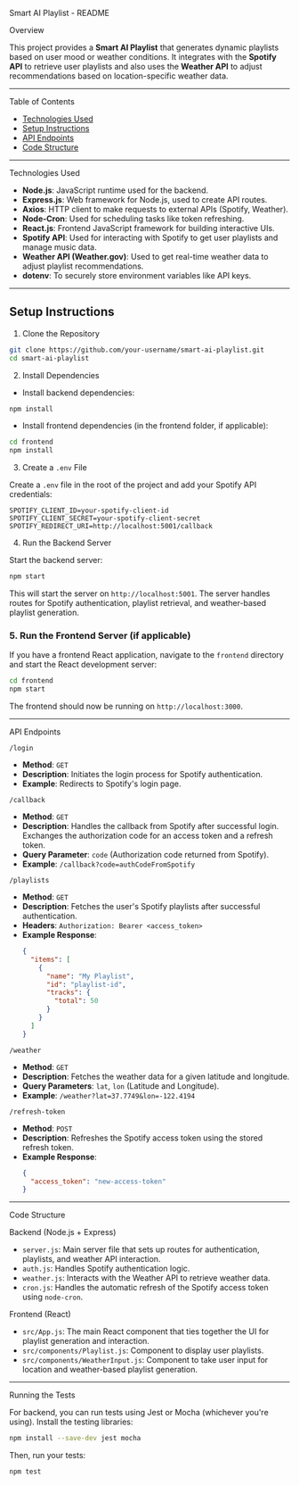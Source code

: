 
Smart AI Playlist - README

Overview

This project provides a **Smart AI Playlist** that generates dynamic playlists based on user mood or weather conditions. It integrates with the **Spotify API** to retrieve user playlists and also uses the **Weather API** to adjust recommendations based on location-specific weather data.

---

Table of Contents

- [Technologies Used](#technologies-used)
- [Setup Instructions](#setup-instructions)
- [API Endpoints](#api-endpoints)
- [Code Structure](#code-structure)

---

Technologies Used

- **Node.js**: JavaScript runtime used for the backend.
- **Express.js**: Web framework for Node.js, used to create API routes.
- **Axios**: HTTP client to make requests to external APIs (Spotify, Weather).
- **Node-Cron**: Used for scheduling tasks like token refreshing.
- **React.js**: Frontend JavaScript framework for building interactive UIs.
- **Spotify API**: Used for interacting with Spotify to get user playlists and manage music data.
- **Weather API (Weather.gov)**: Used to get real-time weather data to adjust playlist recommendations.
- **dotenv**: To securely store environment variables like API keys.

---

## Setup Instructions

1. Clone the Repository

```bash
git clone https://github.com/your-username/smart-ai-playlist.git
cd smart-ai-playlist
```

2. Install Dependencies

- Install backend dependencies:

```bash
npm install
```

- Install frontend dependencies (in the frontend folder, if applicable):

```bash
cd frontend
npm install
```

3. Create a `.env` File

Create a `.env` file in the root of the project and add your Spotify API credentials:

```plaintext
SPOTIFY_CLIENT_ID=your-spotify-client-id
SPOTIFY_CLIENT_SECRET=your-spotify-client-secret
SPOTIFY_REDIRECT_URI=http://localhost:5001/callback
```

4. Run the Backend Server

Start the backend server:

```bash
npm start
```

This will start the server on `http://localhost:5001`. The server handles routes for Spotify authentication, playlist retrieval, and weather-based playlist generation.

### 5. Run the Frontend Server (if applicable)

If you have a frontend React application, navigate to the `frontend` directory and start the React development server:

```bash
cd frontend
npm start
```

The frontend should now be running on `http://localhost:3000`.

---

API Endpoints

 `/login`
- **Method**: `GET`
- **Description**: Initiates the login process for Spotify authentication.
- **Example**: Redirects to Spotify's login page.

`/callback`
- **Method**: `GET`
- **Description**: Handles the callback from Spotify after successful login. Exchanges the authorization code for an access token and a refresh token.
- **Query Parameter**: `code` (Authorization code returned from Spotify).
- **Example**: `/callback?code=authCodeFromSpotify`

`/playlists`
- **Method**: `GET`
- **Description**: Fetches the user's Spotify playlists after successful authentication.
- **Headers**: `Authorization: Bearer <access_token>`
- **Example Response**:
  ```json
  {
    "items": [
      {
        "name": "My Playlist",
        "id": "playlist-id",
        "tracks": {
          "total": 50
        }
      }
    ]
  }
  ```

 `/weather`
- **Method**: `GET`
- **Description**: Fetches the weather data for a given latitude and longitude.
- **Query Parameters**: `lat`, `lon` (Latitude and Longitude).
- **Example**: `/weather?lat=37.7749&lon=-122.4194`

 `/refresh-token`
- **Method**: `POST`
- **Description**: Refreshes the Spotify access token using the stored refresh token.
- **Example Response**:
  ```json
  {
    "access_token": "new-access-token"
  }
  ```

---

Code Structure

Backend (Node.js + Express)

- `server.js`: Main server file that sets up routes for authentication, playlists, and weather API interaction.
- `auth.js`: Handles Spotify authentication logic.
- `weather.js`: Interacts with the Weather API to retrieve weather data.
- `cron.js`: Handles the automatic refresh of the Spotify access token using `node-cron`.

Frontend (React)

- `src/App.js`: The main React component that ties together the UI for playlist generation and interaction.
- `src/components/Playlist.js`: Component to display user playlists.
- `src/components/WeatherInput.js`: Component to take user input for location and weather-based playlist generation.

---

Running the Tests

For backend, you can run tests using Jest or Mocha (whichever you're using). Install the testing libraries:

```bash
npm install --save-dev jest mocha
```

Then, run your tests:

```bash
npm test
```

